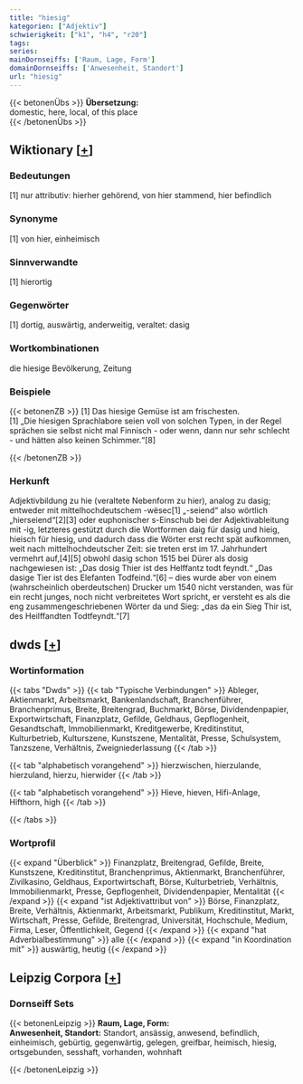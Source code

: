 ```yaml
---
title: "hiesig"
kategorien: ["Adjektiv"]
schwierigkeit: ["k1", "h4", "r20"]
tags:
series:
mainDornseiffs: ['Raum, Lage, Form']
domainDornseiffs: ['Anwesenheit, Standort']
url: "hiesig"
---
```


{{< betonenÜbs >}}
**Übersetzung:**  
domestic, here, local, of this place  
{{< /betonenÜbs >}}

## Wiktionary [[+](https://de.wiktionary.org/wiki/hiesig)]

### Bedeutungen
[1] nur attributiv: hierher gehörend, von hier stammend, hier befindlich  

### Synonyme
[1] von hier, einheimisch  

### Sinnverwandte
[1] hierortig  

### Gegenwörter
[1] dortig, auswärtig, anderweitig, veraltet: dasig  

### Wortkombinationen
die hiesige Bevölkerung, Zeitung  

### Beispiele
{{< betonenZB >}}
[1] Das hiesige Gemüse ist am frischesten.  
[1] „Die hiesigen Sprachlabore seien voll von solchen Typen, in der Regel sprächen sie selbst nicht mal Finnisch - oder wenn, dann nur sehr schlecht - und hätten also keinen Schimmer.“[8]  

{{< /betonenZB >}}
### Herkunft
Adjektivbildung zu hie (veraltete Nebenform zu hier), analog zu dasig; entweder mit mittelhochdeutschem -wësec[1] „-seiend“ also wörtlich „hierseiend“[2][3] oder euphonischer s-Einschub bei der Adjektivableitung mit -ig, letzteres gestützt durch die Wortformen daig für dasig und hieig, hieisch für hiesig, und dadurch dass die Wörter erst recht spät aufkommen, weit nach mittelhochdeutscher Zeit: sie treten erst im 17. Jahrhundert vermehrt auf,[4][5] obwohl dasig schon 1515 bei Dürer als  dosig nachgewiesen ist: „Das dosig Thier ist des Helffantz todt feyndt.“ „Das dasige Tier ist des Elefanten Todfeind.“[6] – dies wurde aber von einem (wahrscheinlich oberdeutschen) Drucker um 1540 nicht verstanden, was für ein recht junges, noch nicht verbreitetes Wort spricht, er versteht es als die eng zusammengeschriebenen Wörter da und Sieg:  „das da ein Sieg Thir ist, des Heilffandten Todtfeyndt.“[7]  



## dwds [[+](https://www.dwds.de/wb/hiesig)]

### Wortinformation
{{< tabs "Dwds" >}}
{{< tab "Typische Verbindungen" >}}
Ableger, Aktienmarkt, Arbeitsmarkt, Bankenlandschaft, Branchenführer, Branchenprimus, Breite, Breitengrad, Buchmarkt, Börse, Dividendenpapier, Exportwirtschaft, Finanzplatz, Gefilde, Geldhaus, Gepflogenheit, Gesandtschaft, Immobilienmarkt, Kreditgewerbe, Kreditinstitut, Kulturbetrieb, Kulturszene, Kunstszene, Mentalität, Presse, Schulsystem, Tanzszene, Verhältnis, Zweigniederlassung
{{< /tab >}}

{{< tab "alphabetisch vorangehend" >}}
hierzwischen, hierzulande, hierzuland, hierzu, hierwider
{{< /tab >}}

{{< tab "alphabetisch vorangehend" >}}
Hieve, hieven, Hifi-Anlage, Hifthorn, high
{{< /tab >}}

{{< /tabs >}}

### Wortprofil
{{< expand "Überblick" >}} Finanzplatz, Breitengrad, Gefilde, Breite, Kunstszene, Kreditinstitut, Branchenprimus, Aktienmarkt, Branchenführer, Zivilkasino, Geldhaus, Exportwirtschaft, Börse, Kulturbetrieb, Verhältnis, Immobilienmarkt, Presse, Gepflogenheit, Dividendenpapier, Mentalität {{< /expand >}}
{{< expand "ist Adjektivattribut von" >}} Börse, Finanzplatz, Breite, Verhältnis, Aktienmarkt, Arbeitsmarkt, Publikum, Kreditinstitut, Markt, Wirtschaft, Presse, Gefilde, Breitengrad, Universität, Hochschule, Medium, Firma, Leser, Öffentlichkeit, Gegend {{< /expand >}}
{{< expand "hat Adverbialbestimmung" >}} alle {{< /expand >}}
{{< expand "in Koordination mit" >}} auswärtig, heutig {{< /expand >}}

## Leipzig Corpora [[+](https://corpora.uni-leipzig.de/en/res?word=hiesig&corpusId=deu_newscrawl-public_2018)]

### Dornseiff Sets
{{< betonenLeipzig >}}
**Raum, Lage, Form:**  
**Anwesenheit, Standort:** Standort, ansässig, anwesend, befindlich, einheimisch, gebürtig, gegenwärtig, gelegen, greifbar, heimisch, hiesig, ortsgebunden, sesshaft, vorhanden, wohnhaft  

{{< /betonenLeipzig >}}
